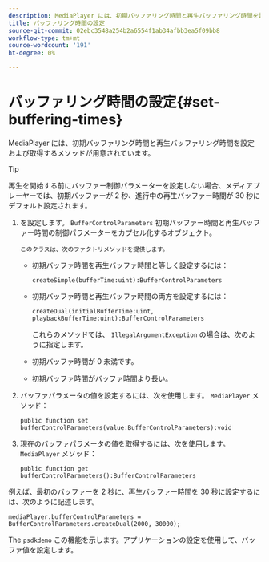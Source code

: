 ```yaml
---
description: MediaPlayer には、初期バッファリング時間と再生バッファリング時間を設定および取得するメソッドが用意されています。
title: バッファリング時間の設定
source-git-commit: 02ebc3548a254b2a6554f1ab34afbb3ea5f09bb8
workflow-type: tm+mt
source-wordcount: '191'
ht-degree: 0%

---
```


# バッファリング時間の設定{#set-buffering-times}

MediaPlayer には、初期バッファリング時間と再生バッファリング時間を設定および取得するメソッドが用意されています。

>[!TIP]
>
>再生を開始する前にバッファー制御パラメーターを設定しない場合、メディアプレーヤーでは、初期バッファーが 2 秒、進行中の再生バッファー時間が 30 秒にデフォルト設定されます。

1. を設定します。 `BufferControlParameters` 初期バッファー時間と再生バッファー時間の制御パラメーターをカプセル化するオブジェクト。

       このクラスは、次のファクトリメソッドを提供します。
   
   * 初期バッファ時間を再生バッファ時間と等しく設定するには：

     ```
     createSimple(bufferTime:uint):BufferControlParameters
     ```

   * 初期バッファ時間と再生バッファ時間の両方を設定するには：

     ```
     createDual(initialBufferTime:uint, playbackBufferTime:uint):BufferControlParameters 
     ```

     これらのメソッドでは、 `IllegalArgumentException` の場合は、次のように指定します。

   * 初期バッファ時間が 0 未満です。
   * 初期バッファ時間がバッファ時間より長い。

1. バッファパラメータの値を設定するには、次を使用します。 `MediaPlayer` メソッド：

   ```
   public function set bufferControlParameters(value:BufferControlParameters):void
   ```

1. 現在のバッファパラメータの値を取得するには、次を使用します。 `MediaPlayer` メソッド：

   ```
   public function get bufferControlParameters():BufferControlParameters
   ```

<!--<a id="example_B5C5004188574D8D8AB8525742767280"></a>-->

例えば、最初のバッファーを 2 秒に、再生バッファー時間を 30 秒に設定するには、次のように記述します。

```
mediaPlayer.bufferControlParameters = BufferControlParameters.createDual(2000, 30000); 
```

The `psdkdemo` この機能を示します。アプリケーションの設定を使用して、バッファ値を設定します。

